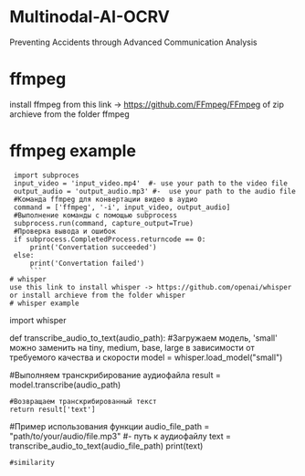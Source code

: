 # Multinodal-AI-OCRV
Preventing Accidents through Advanced Communication Analysis
# ffmpeg
install ffmpeg from this link -> https://github.com/FFmpeg/FFmpeg
of zip archieve from the folder ffmpeg
# ffmpeg example
```
 import subproces
 input_video = 'input_video.mp4'  #- use your path to the video file
 output_audio = 'output_audio.mp3' #-  use your path to the audio file
 #Команда ffmpeg для конвертации видео в аудио
 command = ['ffmpeg', '-i', input_video, output_audio]
 #Выполнение команды с помощью subprocess
 subprocess.run(command, capture_output=True)
 #Проверка вывода и ошибок
 if subprocess.CompletedProcess.returncode == 0:
     print('Convertation succeeded')
 else:
     print('Convertation failed')
     ```
# whisper
use this link to install whisper -> https://github.com/openai/whisper
or install archieve from the folder whisper
# whisper example
```
 import whisper

 def transcribe_audio_to_text(audio_path):
     #Загружаем модель, 'small' можно заменить на tiny, medium, base, large в зависимости от требуемого качества и скорости
    model = whisper.load_model("small")

  #Выполняем транскрибирование аудиофайла
    result = model.transcribe(audio_path)

    #Возвращаем транскрибированный текст
    return result['text']

#Пример использования функции
audio_file_path = "path/to/your/audio/file.mp3" #- путь к аудиофайлу
text = transcribe_audio_to_text(audio_file_path)
print(text)
```
#similarity





